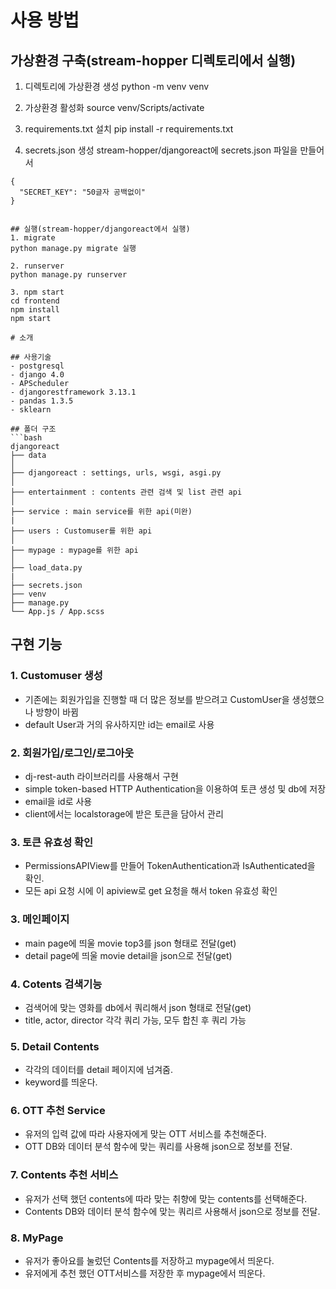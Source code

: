 # 사용 방법

## 가상환경 구축(stream-hopper 디렉토리에서 실행)
1. 디렉토리에 가상환경 생성
  python -m venv venv

2. 가상환경 활성화
  source venv/Scripts/activate

3. requirements.txt 설치
  pip install -r requirements.txt

4. secrets.json 생성
  stream-hopper/djangoreact에 secrets.json 파일을 만들어서 
  ```
  {
	"SECRET_KEY": "50글자 공백없이"
  }


## 실행(stream-hopper/djangoreact에서 실행)
1. migrate
  python manage.py migrate 실행

2. runserver
  python manage.py runserver

3. npm start
  cd frontend
  npm install
  npm start
 
# 소개

## 사용기술
- postgresql
- django 4.0
- APScheduler
- djangorestframework 3.13.1
- pandas 1.3.5
- sklearn 

## 폴더 구조
```bash
djangoreact
├── data  
│   
├── djangoreact : settings, urls, wsgi, asgi.py
│ 
├── entertainment : contents 관련 검색 및 list 관련 api
│
├── service : main service를 위한 api(미완)
|   
├── users : Customuser를 위한 api 
│ 
├── mypage : mypage를 위한 api  
│   
├── load_data.py   
|
├── secrets.json 
├── venv  
├── manage.py   
└── App.js / App.scss
``` 

## 구현 기능
### 1. Customuser 생성
- 기존에는 회원가입을 진행할 때 더 많은 정보를 받으려고 CustomUser을 생성했으나 방향이 바뀜
- default User과 거의 유사하지만 id는 email로 사용

### 2. 회원가입/로그인/로그아웃
- dj-rest-auth 라이브러리를 사용해서 구현
- simple token-based HTTP Authentication을 이용하여 토큰 생성 및 db에 저장
- email을 id로 사용
- client에서는 localstorage에 받은 토큰을 담아서 관리

### 3. 토큰 유효성 확인
- PermissionsAPIView를 만들어 TokenAuthentication과 IsAuthenticated을 확인.
- 모든 api 요청 시에 이 apiview로 get 요청을 해서 token 유효성 확인

### 3. 메인페이지
- main page에 띄울 movie top3를 json 형태로 전달(get)
- detail page에 띄울 movie detail을 json으로 전달(get)

### 4. Cotents 검색기능
- 검색어에 맞는 영화를 db에서 쿼리해서 json 형태로 전달(get)
- title, actor, director 각각 쿼리 가능, 모두 합친 후 쿼리 가능

### 5. Detail Contents
- 각각의 데이터를 detail 페이지에 넘겨줌.
- keyword를 띄운다.

### 6. OTT 추천 Service 
- 유저의 입력 값에 따라 사용자에게 맞는 OTT 서비스를 추천해준다.
- OTT DB와 데이터 분석 함수에 맞는 쿼리를 사용해 json으로 정보를 전달.

### 7. Contents 추천 서비스
- 유저가 선택 했던 contents에 따라 맞는 취향에 맞는 contents를 선택해준다.
- Contents DB와 데이터 분석 함수에 맞는 쿼리르 사용해서 json으로 정보를 전달.

### 8. MyPage
- 유저가 좋아요를 눌렀던 Contents를 저장하고 mypage에서 띄운다.
- 유저에게 추천 했던 OTT서비스를 저장한 후 mypage에서 띄운다.